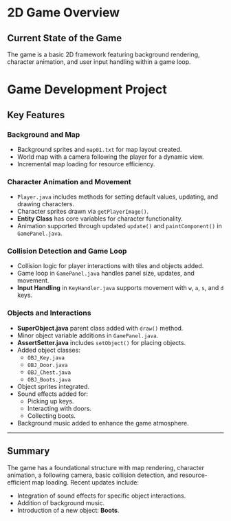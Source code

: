 # 2D Game Overview

## Current State of the Game
The game is a basic 2D framework featuring background rendering, character animation, and user input handling within a game loop.

# Game Development Project

## Key Features

### Background and Map
- Background sprites and `map01.txt` for map layout created.
- World map with a camera following the player for a dynamic view.
- Incremental map loading for resource efficiency.

### Character Animation and Movement
- `Player.java` includes methods for setting default values, updating, and drawing characters.
- Character sprites drawn via `getPlayerImage()`.
- **Entity Class** has core variables for character functionality.
- Animation supported through updated `update()` and `paintComponent()` in `GamePanel.java`.

### Collision Detection and Game Loop
- Collision logic for player interactions with tiles and objects added.
- Game loop in `GamePanel.java` handles panel size, updates, and movement.
- **Input Handling** in `KeyHandler.java` supports movement with `w`, `a`, `s`, and `d` keys.

### Objects and Interactions
- **SuperObject.java** parent class added with `draw()` method.
- Minor object variable additions in `GamePanel.java`.
- **AssertSetter.java** includes `setObject()` for placing objects.
- Added object classes:
  - `OBJ_Key.java`
  - `OBJ_Door.java`
  - `OBJ_Chest.java`
  - `OBJ_Boots.java`
- Object sprites integrated.
- Sound effects added for:
  - Picking up keys.
  - Interacting with doors.
  - Collecting boots.
- Background music added to enhance the game atmosphere.

---

## Summary
The game has a foundational structure with map rendering, character animation, a following camera, basic collision detection, and resource-efficient map loading. Recent updates include:
- Integration of sound effects for specific object interactions.
- Addition of background music.
- Introduction of a new object: **Boots**.

